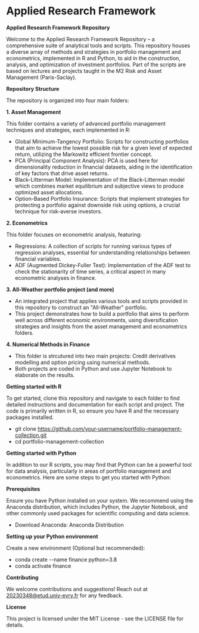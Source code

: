 # Applied Research Framework
**Applied Research Framework Repository**

Welcome to the Applied Research Framework Repository – a comprehensive suite of analytical tools and scripts. This repository houses a diverse array of methods and strategies in portfolio management and econometrics, implemented in R and Python, to aid in the construction, analysis, and optimization of investment portfolios. Part of the scripts are based on lectures and projects taught in the M2 Risk and Asset Management (Paris-Saclay).

**Repository Structure**

The repository is organized into four main folders:

**1. Asset Management**

This folder contains a variety of advanced portfolio management techniques and strategies, each implemented in R:

- Global Minimum-Tangency Portfolio: Scripts for constructing portfolios that aim to achieve the lowest possible risk for a given level of expected return, utilizing the Markowitz efficient frontier concept.
- PCA (Principal Component Analysis): PCA is used here for dimensionality reduction in financial datasets, aiding in the identification of key factors that drive asset returns.
- Black-Litterman Model: Implementation of the Black-Litterman model which combines market equilibrium and subjective views to produce optimized asset allocations.
- Option-Based Portfolio Insurance: Scripts that implement strategies for protecting a portfolio against downside risk using options, a crucial technique for risk-averse investors.

**2. Econometrics**

This folder focuses on econometric analysis, featuring:

- Regressions: A collection of scripts for running various types of regression analyses, essential for understanding relationships between financial variables.
- ADF (Augmented Dickey-Fuller Test): Implementation of the ADF test to check the stationarity of time series, a critical aspect in many econometric analyses in finance.

**3. All-Weather portfolio project (and more)**

- An integrated project that applies various tools and scripts provided in this repository to construct an "All-Weather" portfolio.
- This project demonstrates how to build a portfolio that aims to perform well across different economic environments, using diversification strategies and insights from the asset management and econometrics folders.

**4. Numerical Methods in Finance**

- This folder is strcutured into two main projects: Credit derivatives modelling and option pricing using numerical methods.
- Both projects are coded in Python and use Jupyter Notebook to elaborate on the results.

**Getting started with R**

To get started, clone this repository and navigate to each folder to find detailed instructions and documentation for each script and project. The code is primarily written in R, so ensure you have R and the necessary packages installed.

- git clone https://github.com/your-username/portfolio-management-collection.git
- cd portfolio-management-collection

**Getting started with Python**

In addition to our R scripts, you may find that Python can be a powerful tool for data analysis, particularly in areas of portfolio management and econometrics. Here are some steps to get you started with Python:

**Prerequisites**

Ensure you have Python installed on your system. We recommend using the Anaconda distribution, which includes Python, the Jupyter Notebook, and other commonly used packages for scientific computing and data science.

- Download Anaconda: Anaconda Distribution

**Setting up your Python environment** 

Create a new environment (Optional but recommended):

- conda create --name finance python=3.8
- conda activate finance

**Contributing**

We welcome contributions and suggestions! Reach out at 20230348@etud.univ-evry.fr for any feedback.

**License**

This project is licensed under the MIT License - see the LICENSE file for details.
